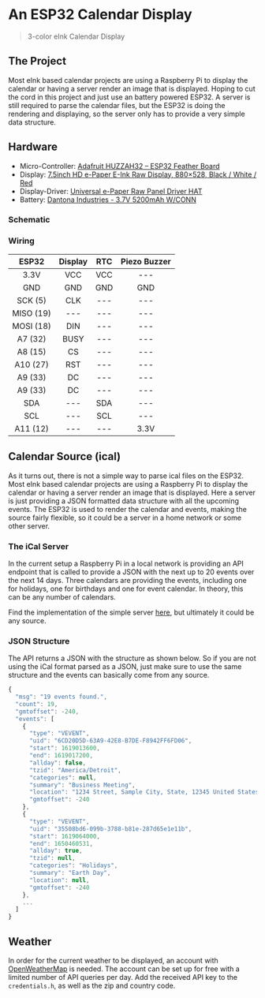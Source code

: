# An ESP32 Calendar Display

> 3-color eInk Calendar Display

<!-- ![Calendar](./images/calndar-display.jpg) -->

## The Project

Most eInk based calendar projects are using a Raspberry Pi to display the calendar or having a server render an image that is displayed. Hoping to cut the cord in this project and just use an battery powered ESP32. A server is still required to parse the calendar files, but the ESP32 is doing the rendering and displaying, so the server only has to provide a very simple data structure.

## Hardware

+ Micro-Controller: [Adafruit HUZZAH32 – ESP32 Feather Board](https://www.adafruit.com/product/3405)
+ Display: [7.5inch HD e-Paper E-Ink Raw Display, 880×528, Black / White / Red](https://www.waveshare.com/product/displays/e-paper/epaper-1/7.5inch-hd-e-paper-hat-b.htm)
+ Display-Driver: [Universal e-Paper Raw Panel Driver HAT](https://www.waveshare.com/e-paper-driver-hat.htm)
+ Battery: [Dantona Industries - 3.7V 5200mAh W/CONN](https://www.digikey.com/en/products/detail/L37A52-2-1-2WX/3145-L37A52-2-1-2WX-ND/13692687)

### Schematic

<!-- ![Schematic](./images/schematic.png) -->

### Wiring

|   ESP32   | Display |  RTC  | Piezo Buzzer |
| :-------: | :-----: | :---: | :----------: |
|   3.3V    |   VCC   |  VCC  |     ---      |
|    GND    |   GND   |  GND  |     GND      |
|  SCK (5)  |   CLK   |  ---  |     ---      |
| MISO (19) |   ---   |  ---  |     ---      |
| MOSI (18) |   DIN   |  ---  |     ---      |
|  A7 (32)  |  BUSY   |  ---  |     ---      |
|  A8 (15)  |   CS    |  ---  |     ---      |
| A10 (27)  |   RST   |  ---  |     ---      |
|  A9 (33)  |   DC    |  ---  |     ---      |
|  A9 (33)  |   DC    |  ---  |     ---      |
|    SDA    |   ---   |  SDA  |     ---      |
|    SCL    |   ---   |  SCL  |     ---      |
| A11 (12)  |   ---   |  ---  |     3.3V     |

## Calendar Source (ical)

As it turns out, there is not a simple way to parse ical files on the ESP32. Most eInk based calendar projects are using a Raspberry Pi to display the calendar or having a server render an image that is displayed. Here a server is just providing a JSON formatted data structure with all the upcoming events. The ESP32 is used to render the calendar and events, making the source fairly flexible, so it could be a server in a home network or some other server.

### The iCal Server

In the current setup a Raspberry Pi in a local network is providing an API endpoint that is called to provide a JSON with the next up to 20 events over the next 14 days. Three calendars are providing the events, including one for holidays, one for birthdays and one for event calendar. In theory, this can be any number of calendars.

Find the implementation of the simple server [here](https://github.com/SeBassTian23/Server-CalendarDisplay), but ultimately it could be any source.

### JSON Structure

The API returns a JSON with the structure as shown below. So if you are not using the iCal format parsed as a JSON, just make sure to use the same structure and the events can basically come from any source.

```JavaScript
{
  "msg": "19 events found.",
  "count": 19,
  "gmtoffset": -240,
  "events": [
    {
      "type": "VEVENT",
      "uid": "6CD20D5D-63A9-42E8-B7DE-F8942FF6FD06",
      "start": 1619013600,
      "end": 1619017200,
      "allday": false,
      "tzid": "America/Detroit",
      "categories": null,
      "summary": "Business Meeting",
      "location": "1234 Street, Sample City, State, 12345 United States",
      "gmtoffset": -240
    },
    {
      "type": "VEVENT",
      "uid": "35508bd6-099b-3788-b81e-287d65e1e11b",
      "start": 1619064000,
      "end": 1650460531,
      "allday": true,
      "tzid": null,
      "categories": "Holidays",
      "summary": "Earth Day",
      "location": null,
      "gmtoffset": -240
    },
    ...
  ]
}
```

## Weather

In order for the current weather to be displayed, an account with [OpenWeatherMap](https://openweathermap.org/) is needed. The account can be set up for free with a limited number of API queries per day. Add the received API key to the `credentials.h`, as well as the zip and country code.
